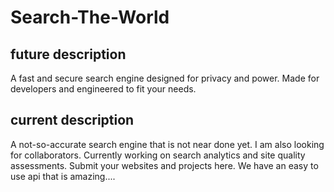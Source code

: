 # Search-The-World
## future description
A fast and secure search engine designed for privacy and power. Made for developers and engineered to fit your needs.
 
## current description
A not-so-accurate search engine that is not near done yet. I am also looking for collaborators. Currently working on search analytics and site quality assessments.
Submit your websites and projects here. We have an easy to use api that is amazing....